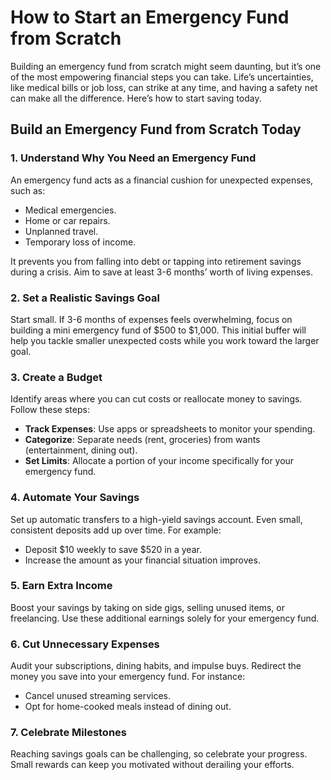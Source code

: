 # How to Start an Emergency Fund from Scratch

Building an emergency fund from scratch might seem daunting, but it’s one of the most empowering financial steps you can take. Life’s uncertainties, like medical bills or job loss, can strike at any time, and having a safety net can make all the difference. Here’s how to start saving today.

## Build an Emergency Fund from Scratch Today

### 1. Understand Why You Need an Emergency Fund
An emergency fund acts as a financial cushion for unexpected expenses, such as:

- Medical emergencies.
- Home or car repairs.
- Unplanned travel.
- Temporary loss of income.

It prevents you from falling into debt or tapping into retirement savings during a crisis. Aim to save at least 3-6 months’ worth of living expenses.

### 2. Set a Realistic Savings Goal
Start small. If 3-6 months of expenses feels overwhelming, focus on building a mini emergency fund of $500 to $1,000. This initial buffer will help you tackle smaller unexpected costs while you work toward the larger goal.

### 3. Create a Budget
Identify areas where you can cut costs or reallocate money to savings. Follow these steps:

- **Track Expenses**: Use apps or spreadsheets to monitor your spending.
- **Categorize**: Separate needs (rent, groceries) from wants (entertainment, dining out).
- **Set Limits**: Allocate a portion of your income specifically for your emergency fund.

### 4. Automate Your Savings
Set up automatic transfers to a high-yield savings account. Even small, consistent deposits add up over time. For example:

- Deposit $10 weekly to save $520 in a year.
- Increase the amount as your financial situation improves.

### 5. Earn Extra Income
Boost your savings by taking on side gigs, selling unused items, or freelancing. Use these additional earnings solely for your emergency fund.

### 6. Cut Unnecessary Expenses
Audit your subscriptions, dining habits, and impulse buys. Redirect the money you save into your emergency fund. For instance:

- Cancel unused streaming services.
- Opt for home-cooked meals instead of dining out.

### 7. Celebrate Milestones
Reaching savings goals can be challenging, so celebrate your progress. Small rewards can keep you motivated without derailing your efforts.
